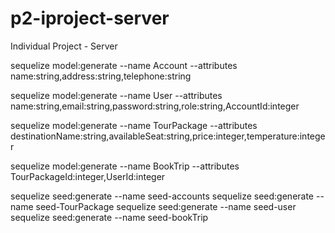 # p2-iproject-server

Individual Project - Server

sequelize model:generate --name Account --attributes name:string,address:string,telephone:string

sequelize model:generate --name User --attributes name:string,email:string,password:string,role:string,AccountId:integer

sequelize model:generate --name TourPackage --attributes destinationName:string,availableSeat:string,price:integer,temperature:integer

sequelize model:generate --name BookTrip --attributes TourPackageId:integer,UserId:integer

sequelize seed:generate --name seed-accounts
sequelize seed:generate --name seed-TourPackage
sequelize seed:generate --name seed-user
sequelize seed:generate --name seed-bookTrip

